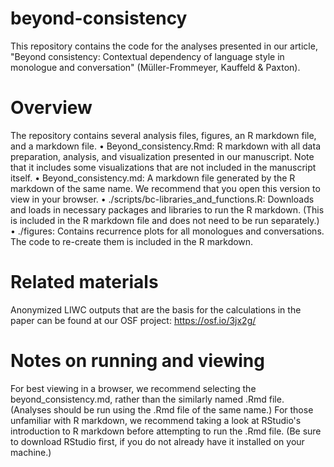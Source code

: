 # beyond-consistency
This repository contains the code for the analyses presented in our article, "Beyond consistency: Contextual dependency of language style in monologue and conversation" (Müller-Frommeyer, Kauffeld & Paxton). 

# Overview
The repository contains several analysis files, figures, an R markdown file, and a markdown file.
  •	Beyond_consistency.Rmd: R markdown with all data preparation, analysis, and visualization presented in our manuscript. Note that it includes some visualizations that are not included in the manuscript itself.
  •	Beyond_consistency.md: A markdown file generated by the R markdown of the same name. We recommend that you open this version to view in your browser.
  •	./scripts/bc-libraries_and_functions.R: Downloads and loads in necessary packages and libraries to run the R markdown. (This is included in the R markdown file and does not need to be run separately.)
  •	./figures: Contains recurrence plots for all monologues and conversations. The code to re-create them is included in the R markdown.

# Related materials
Anonymized LIWC outputs that are the basis for the calculations in the paper can be found at our OSF project: https://osf.io/3jx2g/

# Notes on running and viewing
For best viewing in a browser, we recommend selecting the beyond_consistency.md, rather than the similarly named .Rmd file. (Analyses should be run using the .Rmd file of the same name.)
For those unfamiliar with R markdown, we recommend taking a look at RStudio's introduction to R markdown before attempting to run the .Rmd file. (Be sure to download RStudio first, if you do not already have it installed on your machine.)


